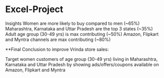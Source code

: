# Excel-Project
Insights
Women are more likely to buy compared to men (~65%)
Maharashtra, Karnataka and Uttar Pradesh are the top 3 states (~35%)
Adult age group (30-49 yrs) is max contributing (~50%)
Amazon, Flipkart and Myntra channels are max contributing (~80%)

**Final Conclusion to improve Vrinda store sales:

Target women customers of age group (30-49 yrs) living in Maharashtra, Karnataka and Uttar Pradesh by showing ads/offers/coupons available on Amazon, Flipkart and Myntra
